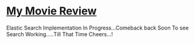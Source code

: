 [My Movie Review](https://github.com/BelieveC/Rails_MovieReviews)
==================================

Elastic Search Implementation In Progress...Comeback back Soon To see Search Working.....Till That Time Cheers...!
